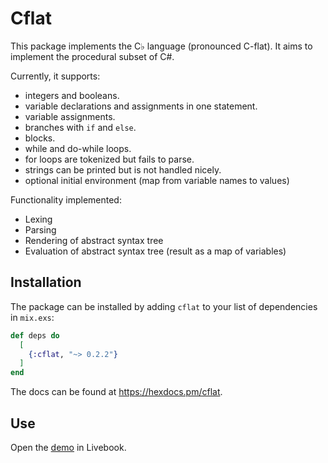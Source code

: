 # Cflat

This package implements the C♭ language (pronounced C-flat). It aims to implement the procedural subset of C#.

Currently, it supports:
- integers and booleans.
- variable declarations and assignments in one statement.
- variable assignments.
- branches with `if` and `else`.
- blocks.
- while and do-while loops.
- for loops are tokenized but fails to parse.
- strings can be printed but is not handled nicely.
- optional initial environment (map from variable names to values)

Functionality implemented:
- Lexing
- Parsing
- Rendering of abstract syntax tree
- Evaluation of abstract syntax tree (result as a map of variables)

## Installation

The package can be installed by adding `cflat` to your list of dependencies in `mix.exs`:

```elixir
def deps do
  [
    {:cflat, "~> 0.2.2"}
  ]
end
```
The docs can be found at <https://hexdocs.pm/cflat>.

## Use

Open the [demo](examples/cflat_demo.livemd) in Livebook.
